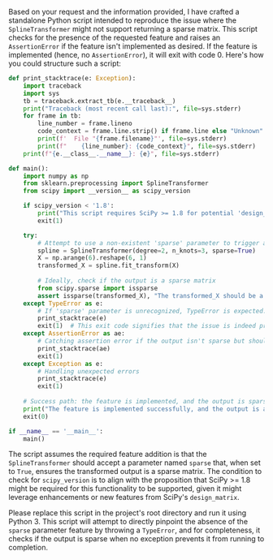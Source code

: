 Based on your request and the information provided, I have crafted a standalone Python script intended to reproduce the issue where the `SplineTransformer` might not support returning a sparse matrix. This script checks for the presence of the requested feature and raises an `AssertionError` if the feature isn't implemented as desired. If the feature is implemented (hence, no `AssertionError`), it will exit with code 0. Here's how you could structure such a script:

```python
def print_stacktrace(e: Exception):
    import traceback
    import sys
    tb = traceback.extract_tb(e.__traceback__)
    print("Traceback (most recent call last):", file=sys.stderr)
    for frame in tb:
        line_number = frame.lineno
        code_context = frame.line.strip() if frame.line else "Unknown"
        print(f'  File "{frame.filename}"', file=sys.stderr)
        print(f"    {line_number}: {code_context}", file=sys.stderr)
    print(f"{e.__class__.__name__}: {e}", file=sys.stderr)

def main():
    import numpy as np
    from sklearn.preprocessing import SplineTransformer
    from scipy import __version__ as scipy_version

    if scipy_version < '1.8':
        print("This script requires SciPy >= 1.8 for potential 'design_matrix' feature.")
        exit(1)

    try:
        # Attempt to use a non-existent 'sparse' parameter to trigger an error
        spline = SplineTransformer(degree=2, n_knots=3, sparse=True)
        X = np.arange(6).reshape(6, 1)
        transformed_X = spline.fit_transform(X)
        
        # Ideally, check if the output is a sparse matrix
        from scipy.sparse import issparse
        assert issparse(transformed_X), "The transformed_X should be a sparse matrix."
    except TypeError as e:
        # If 'sparse' parameter is unrecognized, TypeError is expected.
        print_stacktrace(e)
        exit(1)  # This exit code signifies that the issue is indeed present.
    except AssertionError as ae:
        # Catching assertion error if the output isn't sparse but should be
        print_stacktrace(ae)
        exit(1)
    except Exception as e:
        # Handling unexpected errors
        print_stacktrace(e)
        exit(1)
    
    # Success path: the feature is implemented, and the output is sparse.
    print("The feature is implemented successfully, and the output is a sparse matrix.")
    exit(0)

if __name__ == '__main__':
    main()
```

The script assumes the required feature addition is that the `SplineTransformer` should accept a parameter named `sparse` that, when set to `True`, ensures the transformed output is a sparse matrix. The condition to check for `scipy_version` is to align with the proposition that SciPy >= 1.8 might be required for this functionality to be supported, given it might leverage enhancements or new features from SciPy's `design_matrix`.

Please replace this script in the project's root directory and run it using Python 3. This script will attempt to directly pinpoint the absence of the `sparse` parameter feature by throwing a `TypeError`, and for completeness, it checks if the output is sparse when no exception prevents it from running to completion.
